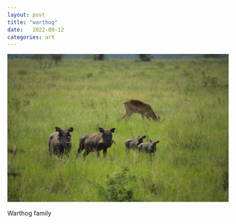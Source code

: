 ```yaml
---
layout: post
title: "warthog"
date:   2022-09-12
categories: art
---
```


![warthog](/img/arts/uganda/warthog.jpg)

<span class='image-details'>
Warthog family
</span>
